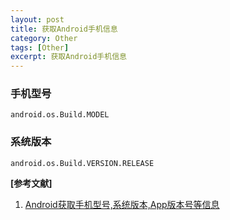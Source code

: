 ```yaml
---
layout: post
title: 获取Android手机信息
category: Other
tags: [Other]
excerpt: 获取Android手机信息
---
```


### 手机型号 ###

    android.os.Build.MODEL

### 系统版本 ###

    android.os.Build.VERSION.RELEASE

**[参考文献]**

1. [Android获取手机型号,系统版本,App版本号等信息](https://blog.csdn.net/qq_34329508/article/details/52730737 "Android获取手机型号,系统版本,App版本号等信息")
